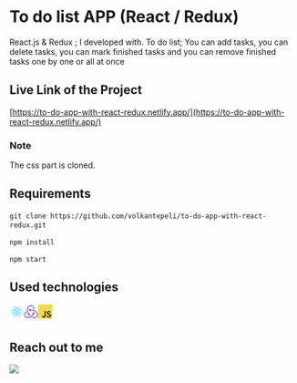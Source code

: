 # To do list APP (React / Redux)
React.js & Redux ; I developed with. To do list; You can add tasks, you can delete tasks, you can mark finished tasks and you can remove finished tasks one by one or all at once


## Live Link of the Project
[https://to-do-app-with-react-redux.netlify.app/](https://to-do-app-with-react-redux.netlify.app/)

### Note
The css part is cloned. 



## Requirements
```
git clone https://github.com/volkantepeli/to-do-app-with-react-redux.git
```
```
npm install
```
```
npm start
```
## Used technologies
<img align="left" src="https://raw.githubusercontent.com/github/explore/80688e429a7d4ef2fca1e82350fe8e3517d3494d/topics/react/react.png" width="25" height="25" />
<img align="left" src="https://raw.githubusercontent.com/github/explore/80688e429a7d4ef2fca1e82350fe8e3517d3494d/topics/redux/redux.png" width="25" height="25" />
<img align="left" src="https://raw.githubusercontent.com/github/explore/80688e429a7d4ef2fca1e82350fe8e3517d3494d/topics/javascript/javascript.png" width="25" height="25" />
<br>
</br>

## Reach out to me

[linkedin]: https://www.linkedin.com/in/volkantepeli/

[<img width="22" src="https://unpkg.com/simple-icons@v6/icons/linkedin.svg" align="left" />][linkedin]


